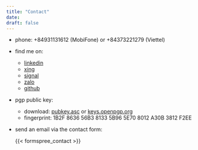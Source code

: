 ```yaml
---
title: "Contact"
date:
draft: false
---
```


* phone: +84931131612 (MobiFone) or +84373221279 (Viettel)

* find me on:
    - [linkedin](https://www.linkedin.com/in/stefan-r%C3%B6mer-35405825b/)
    - [xing](https://www.xing.com/profile/Stefan_Roemer213/)
    - [signal](https://signal.org)
    - [zalo](https://zalo.me/stefanroemer)
    - [github](https://github.com/sroemer)

* pgp public key:
    - download:  [pubkey.asc](/gnupg/pubkey.asc) or [keys.openpgp.org](https://keys.openpgp.org/vks/v1/by-fingerprint/1B2F863656B381335B965E708012A30B3812F2EE)
    - fingerprint: 1B2F 8636 56B3 8133 5B96  5E70 8012 A30B 3812 F2EE

* send an email via the contact form:

    {{< formspree_contact >}}

